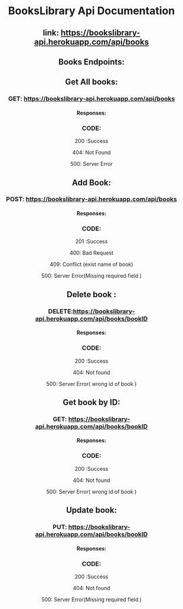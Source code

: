 <div align="center">

# BooksLibrary Api Documentation

## link: https://bookslibrary-api.herokuapp.com/api/books

## Books Endpoints:

## Get All books:

### GET: https://bookslibrary-api.herokuapp.com/api/books

#### Responses:

### CODE:

200 :Success

404: Not Found

500: Server Error



## Add Book:

### POST: https://bookslibrary-api.herokuapp.com/api/books

#### Responses:

### CODE:

201 :Success

400: Bad Request

409: Conflict (exist name of book)

500: Server Error(Missing required field )



## Delete book :

### DELETE:https://bookslibrary-api.herokuapp.com/api/books/bookID

#### Responses:

### CODE:

200 :Success

404: Not found

500: Server Error( wrong id of book )



## Get book by ID:

### GET: https://bookslibrary-api.herokuapp.com/api/books/bookID

#### Responses:

### CODE:

200 :Success

404: Not found

500: Server Error( wrong id of book )



## Update book:

### PUT: https://bookslibrary-api.herokuapp.com/api/books/bookID

#### Responses:

### CODE:

200 :Success

404: Not found

500: Server Error(Missing required field )



<div>
